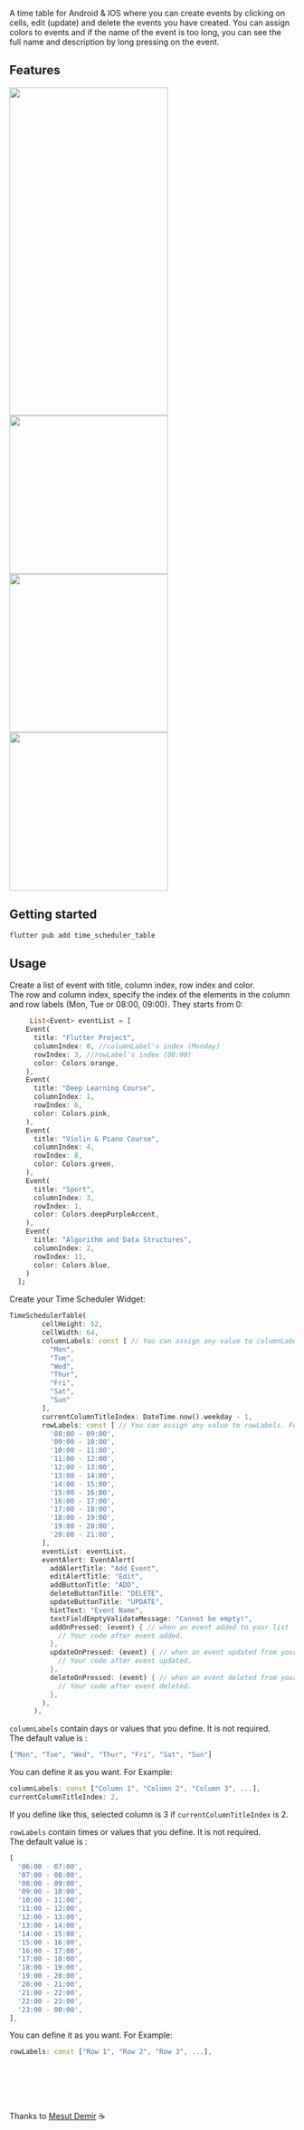 A time table for Android & IOS where you can create events by clicking on cells, edit (update) and delete the events you have created. You can assign colors to events and if the name of the event is too long, you can see the full name and description by long pressing on the event.

## Features

<img src="https://github.com/user-attachments/assets/5b185280-1cd8-4cf2-af45-fdaa0b8d8e0b"  width="280" height ="580">
<img src="https://github.com/user-attachments/assets/7f8ba698-079a-4b02-980d-40f73d79b715"  width="280">
<img src="https://github.com/user-attachments/assets/53117e44-7a2f-4831-bc36-84c4d930ef63"  width="280">
<img src="https://github.com/user-attachments/assets/d263b526-e428-4c4d-a4ad-d192995d735a"  width="280">


## Getting started

```dart
flutter pub add time_scheduler_table
```

## Usage

Create a list of event with title, column index, row index and color. <br> The row and column index, specify the index of the elements in the column and row labels (Mon, Tue or 08:00, 09:00). They starts from 0:
```dart
     List<Event> eventList = [
    Event(
      title: "Flutter Project",
      columnIndex: 0, //columnLabel's index (Monday)
      rowIndex: 3, //rowLabel's index (08:00)
      color: Colors.orange,
    ),
    Event(
      title: "Deep Learning Course",
      columnIndex: 1,
      rowIndex: 6,
      color: Colors.pink,
    ),
    Event(
      title: "Violin & Piano Course",
      columnIndex: 4,
      rowIndex: 8,
      color: Colors.green,
    ),
    Event(
      title: "Sport",
      columnIndex: 3,
      rowIndex: 1,
      color: Colors.deepPurpleAccent,
    ),
    Event(
      title: "Algorithm and Data Structures",
      columnIndex: 2,
      rowIndex: 11,
      color: Colors.blue,
    )
  ];
```
Create your Time Scheduler Widget: <br>

```dart
TimeSchedulerTable(
        cellHeight: 52,
        cellWidth: 64,
        columnLabels: const [ // You can assign any value to columnLabels. For Example : ['Column 1','Column 2','Column 3', ...]
          "Mon",
          "Tue",
          "Wed",
          "Thur",
          "Fri",
          "Sat",
          "Sun"
        ],
        currentColumnTitleIndex: DateTime.now().weekday - 1,
        rowLabels: const [ // You can assign any value to rowLabels. For Example : ['Row 1','Row 2','Row 3', ...]
          '08:00 - 09:00',
          '09:00 - 10:00',
          '10:00 - 11:00',
          '11:00 - 12:00',
          '12:00 - 13:00',
          '13:00 - 14:00',
          '14:00 - 15:00',
          '15:00 - 16:00',
          '16:00 - 17:00',
          '17:00 - 18:00',
          '18:00 - 19:00',
          '19:00 - 20:00',
          '20:00 - 21:00',
        ],
        eventList: eventList,
        eventAlert: EventAlert(
          addAlertTitle: "Add Event",
          editAlertTitle: "Edit",
          addButtonTitle: "ADD",
          deleteButtonTitle: "DELETE",
          updateButtonTitle: "UPDATE",
          hintText: "Event Name",
          textFieldEmptyValidateMessage: "Cannot be empty!",
          addOnPressed: (event) { // when an event added to your list
            // Your code after event added.
          },
          updateOnPressed: (event) { // when an event updated from your list
            // Your code after event updated.
          }, 
          deleteOnPressed: (event) { // when an event deleted from your list
            // Your code after event deleted.
          }, 
        ),
      ),
```
`columnLabels` contain days or values that you define. It is not required. <br> The default value is : 
```dart
["Mon", "Tue", "Wed", "Thur", "Fri", "Sat", "Sun"]
```
You can define it as you want. For Example: <br>
```dart
columnLabels: const ["Column 1", "Column 2", "Column 3", ...],
currentColumnTitleIndex: 2,
```
If you define like this, selected column is 3 if `currentColumnTitleIndex` is 2. 

`rowLabels` contain times or values that you define. It is not required. <br> The default value is : 
```dart
[
  '06:00 - 07:00',
  '07:00 - 08:00',
  '08:00 - 09:00',
  '09:00 - 10:00',
  '10:00 - 11:00',
  '11:00 - 12:00',
  '12:00 - 13:00',
  '13:00 - 14:00',
  '14:00 - 15:00',
  '15:00 - 16:00',
  '16:00 - 17:00',
  '17:00 - 18:00',
  '18:00 - 19:00',
  '19:00 - 20:00',
  '20:00 - 21:00',
  '21:00 - 22:00',
  '22:00 - 23:00',
  '23:00 - 00:00',
],
```
You can define it as you want. For Example: <br>
```dart
rowLabels: const ["Row 1", "Row 2", "Row 3", ...],
```
<br> <br> <br> <br>

Thanks to [Mesut Demir](https://github.com/mesut-demr) :coffee:

